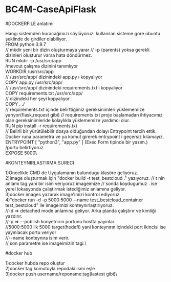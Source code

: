 # BC4M-CaseApiFlask

#DOCKERFILE anlatımı

Hangi sistemden kuracağımızı söylüyoruz. kullanılan sisteme göre ubuntu şeklinde de girdiler olabiliyor.\
FROM python:3.9.7\
// mkdir yeni bir dizin oluşturmaya yarar // -p (parents) yoksa gerekli dizinleri oluşturur varsa hata döndürmez.\
RUN mkdir -p /usr/src/app\
/mevcut çalışma dizinini tanımlıyor \
WORKDIR /usr/src/app\
//  /usr/src/app/ dizinindeki app.py ı kopyalıyor\
COPY app.py /usr/src/app/\
//  /usr/src/app/ dizinindeki requirements.txt i kopyalıyor\
COPY requirements.txt /usr/src/app/\
// dizindeki her şeyi kopyalıyor\
COPY . ./\
// requirements.txt içinde belirttiğimiz gereksinimleri yüklememize yarıyor(flask,request gibi) // requirements.txt proje başlamadan ihtiyacımız olan gereksinimleride kolaylıkla yüklememize yardımcı olur.\
RUN pip install -r requirements.txt\
// Belirli bir yürütülebilir dosya olduğundan dolayı Entrypoint tercih ettik. Docker runa parametra ve ya komut girerek entrypoint i geçersiz kılamayız.\
ENTRYPOINT [ "python3", "app.py" ] (Exec Form tipinde bir yazım.)\
/portu belirtiyoruz.\
EXPOSE 5000\

#KONTEYNIRLASTIRMA SURECI

1)Öncelikle CMD de Uygulamanın bulundugu klasöre geliyoruz.\
2)image oluşturmak için "docker build -t test_bestcloud ." yazıyoruz. // t nin anlamı tag yani bir isim veriyoruz imageimize // sonda koydugumuz . ise yerel lokasyonda çalıştırmak istediğimiz anlamına geliyor.\
3)docker images yazarak image'imizi kontrol ediyoruz.\
4)"docker run -d -p 5000:5000 --name test_bestcloud_container test_bestcloud" ile imageimizi konteynırlaştırıyoruz. \
//-d =>  detached mode anlamına geliyor. Arka planda çalıştırır ve kimliği yazdırır.\
//-p => --publish konyetnırın portunu hostta yayınlar. \
//5000:5000 ilk 5000 target(hedefi) yani konteynırın içindeki port ikincisi ise yayınlacak portu veriyor\
//--name konteynıra isim verir.\
// son parametre ise imageimizin tagi.\

#docker hub

1)docker hubda repo oluştur\
2)docker tag komutuyla repodaki ismi eşle\
3)docker push username/reponame:tag(lastest gibi)\
